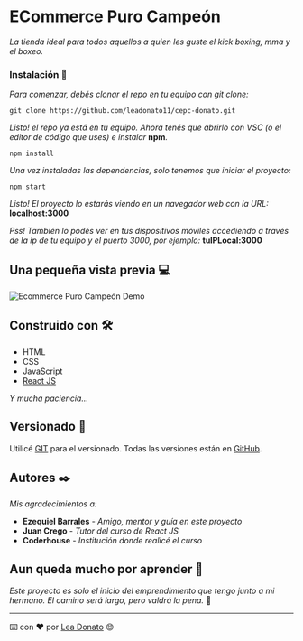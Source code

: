 # ECommerce Puro Campeón

_La tienda ideal para todos aquellos a quien les guste el kick boxing, mma y el boxeo._

### Instalación 🔧

_Para comenzar, debés clonar el repo en tu equipo con git clone:_

```
git clone https://github.com/leadonato11/cepc-donato.git
```

_Listo! el repo ya está en tu equipo. Ahora tenés que abrirlo con VSC (o el editor de código que uses) e instalar_ **npm**_._

```
npm install
```

_Una vez instaladas las dependencias, solo tenemos que iniciar el proyecto:_

```
npm start
```

_Listo! El proyecto lo estarás viendo en un navegador web con la URL:_ **localhost:3000**

_Pss! También lo podés ver en tus dispositivos móviles accediendo a través de la ip de tu equipo y el puerto 3000, por ejemplo:_ **tuIPLocal:3000**

## Una pequeña vista previa 💻

![Ecommerce Puro Campeón Demo](demo/Animation.gif)

## Construido con 🛠️

* HTML
* CSS
* JavaScript
* [React JS](https://es.reactjs.org/)

_Y mucha paciencia..._

## Versionado 📌

Utilicé [GIT](https://git-scm.com/) para el versionado.
Todas las versiones están en [GitHub](https://github.com/leadonato11/cepc-donato).

## Autores ✒️

_Mis agradecimientos a:_

* **Ezequiel Barrales** - *Amigo, mentor y guía en este proyecto*
* **Juan Crego** - *Tutor del curso de React JS*
* **Coderhouse** - *Institución donde realicé el curso*

## Aun queda mucho por aprender 📄

_Este proyecto es solo el inicio del emprendimiento que tengo junto a mi hermano._
_El camino será largo, pero valdrá la pena._ 💪

---
⌨️ con ❤️ por [Lea Donato](https://github.com/leadonato11) 😊
